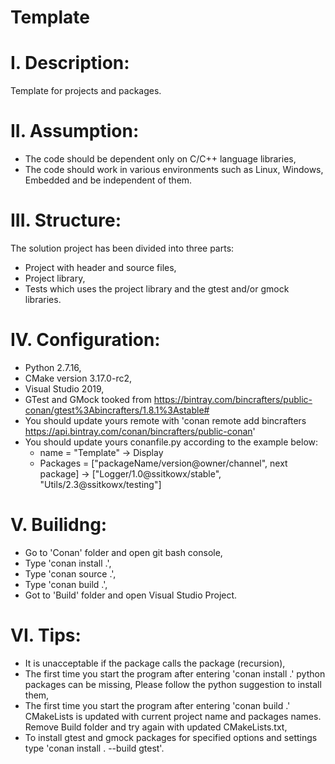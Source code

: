 # Template
# I. Description:
Template for projects and packages.

# II. Assumption:
- The code should be dependent only on C/C++ language libraries,
- The code should work in various environments such as Linux, Windows, Embedded and be independent of them.

# III. Structure:
The solution project has been divided into three parts:
- Project with header and source files,
- Project library,
- Tests which uses the project library and the gtest and/or gmock libraries.

# IV. Configuration:
- Python 2.7.16,
- CMake version 3.17.0-rc2,
- Visual Studio 2019,
- GTest and GMock tooked from https://bintray.com/bincrafters/public-conan/gtest%3Abincrafters/1.8.1%3Astable#
- You should update yours remote with 'conan remote add bincrafters https://api.bintray.com/conan/bincrafters/public-conan'
- You should update yours conanfile.py according to the example below:
  - name     = "Template"                                          -> Display
  - Packages = ["packageName/version@owner/channel", next package] -> ["Logger/1.0@ssitkowx/stable", "Utils/2.3@ssitkowx/testing"] 

# V. Builidng:
- Go to 'Conan' folder and open git bash console,
- Type 'conan install .',
- Type 'conan source .',
- Type 'conan build .',
- Got to 'Build' folder and open Visual Studio Project.

# VI. Tips:
- It is unacceptable if the package calls the package (recursion),
- The first time you start the program after entering 'conan install .' python packages can be missing,
  Please follow the python suggestion to install them,
- The first time you start the program after entering 'conan build .' CMakeLists is updated with current project name and packages names.
  Remove Build folder and try again with updated CMakeLists.txt,
- To install gtest and gmock packages for specified options and settings type 'conan install . --build gtest'.